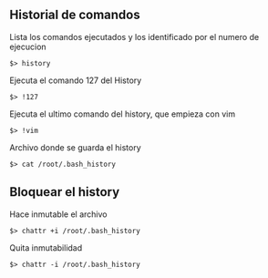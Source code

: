 ## Historial de comandos ##

Lista los comandos ejecutados y los identificado por el numero de ejecucion 

`$> history` 

Ejecuta el comando 127 del History 

`$> !127` 

Ejecuta el ultimo comando del history, que empieza con vim 

`$> !vim` 

Archivo donde se guarda el history 

`$> cat /root/.bash_history`  


## Bloquear el history ## 

Hace inmutable el archivo 

`$> chattr +i /root/.bash_history` 

Quita inmutabilidad

`$> chattr -i /root/.bash_history` 

